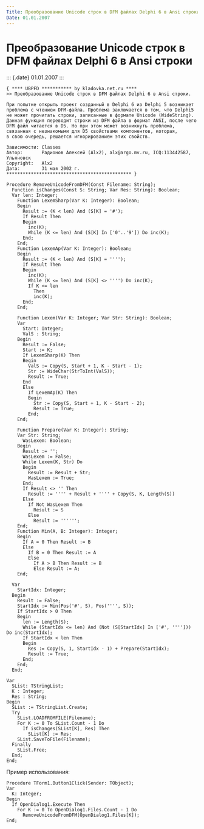 ```yaml
---
Title: Преобразование Unicode строк в DFM файлах Delphi 6 в Ansi строки
Date: 01.01.2007
---
```



Преобразование Unicode строк в DFM файлах Delphi 6 в Ansi строки
================================================================

::: {.date}
01.01.2007
:::

    { **** UBPFD *********** by kladovka.net.ru ****
    >> Преобразование Unicode строк в DFM файлах Delphi 6 в Ansi строки.
     
    При попытке открыть проект созданный в Delphi 6 из Delphi 5 возникает 
    проблема с чтением DFM-файла. Проблема заключается в том, что Delphi5 
    не может прочитать строки, записанные в формате Unicode (WideString). 
    Данная функция переводит строки из DFM файла в формат ANSI, после чего
    DFM файл читается в D5. Но при этом может возникнуть проблема, 
    связанная с незнакомыми для D5 свойствами компонентов, которая, 
    в свою очередь, решается игнорированием этих свойств.
     
    Зависимости: Classes
    Автор:       Радионов Алексей (Alx2), alx@argo.mv.ru, ICQ:113442587, Ульяновск
    Copyright:   Alx2
    Дата:        31 мая 2002 г.
    ********************************************** }
     
    Procedure RemoveUnicodeFromDFM(Const Filename: String);
      Function isChanges(Const S: String; Var Res: String): Boolean;
      Var len: Integer;
        Function LexemSharp(Var K: Integer): Boolean; 
        Begin
          Result := (K < len) And (S[K] = '#');
          If Result Then
          Begin
            inc(K);
            While (K <= len) And (S[K] In ['0'..'9']) Do inc(K);
          End;
        End;
        Function LexemAp(Var K: Integer): Boolean;
        Begin
          Result := (K < len) And (S[K] = '''');
          If Result Then
          Begin
            inc(K);
            While (K <= len) And (S[K] <> '''') Do inc(K);
            If K <= len
              Then
              inc(K);
          End;
        End;
     
        Function Lexem(Var K: Integer; Var Str: String): Boolean;
        Var
          Start: Integer;
          ValS : String;
        Begin
          Result := False;
          Start := K;
          If LexemSharp(K) Then
          Begin
            ValS := Copy(S, Start + 1, K - Start - 1);
            Str := WideChar(StrToInt(ValS));
            Result := True;
          End
          Else
            If LexemAp(K) Then
            Begin
              Str := Copy(S, Start + 1, K - Start - 2);
              Result := True;
            End;
        End;
     
        Function Prepare(Var K: Integer): String;
        Var Str: String;
          WasLexem: Boolean;
        Begin
          Result := '';
          WasLexem := False;
          While Lexem(K, Str) Do
          Begin
            Result := Result + Str;
            WasLexem := True;
          End;
          If Result <> '' Then
            Result := '''' + Result + '''' + Copy(S, K, Length(S))
          Else
            If Not WasLexem Then
              Result := S
            Else
              Result := '''''';
        End;
        Function Min(A, B: Integer): Integer;
        Begin
          If A = 0 Then Result := B
          Else
            If B = 0 Then Result := A
            Else
              If A > B Then Result := B
              Else Result := A;
        End;
     
      Var
        StartIdx: Integer;
      Begin
        Result := False;
        StartIdx := Min(Pos('#', S), Pos('''', S));
        If StartIdx > 0 Then
        Begin
          len := Length(S);
          While (StartIdx <= len) And (Not (S[StartIdx] In ['#', ''''])) Do inc(StartIdx);
          If StartIdx < len Then
          Begin
            Res := Copy(S, 1, StartIdx - 1) + Prepare(StartIdx);
            Result := True;
          End;
        End;
      End;
     
    Var
      SList: TStringList;
      K : Integer;
      Res : String;
    Begin
      SList := TStringList.Create;
      Try
        SList.LOADFROMFILE(Filename);
        For K := 0 To SList.Count - 1 Do
          If isChanges(SList[K], Res) Then
            SList[K] := Res;
        SList.SaveToFile(Filename);
      Finally
        SList.Free;
      End;
    End; 

Пример использования:

    Procedure TForm1.Button1Click(Sender: TObject);
    Var
      K: Integer;
    Begin
      If OpenDialog1.Execute Then
        For K := 0 To OpenDialog1.Files.Count - 1 Do
          RemoveUnicodeFromDFM(OpenDialog1.Files[K]);
    End; 
